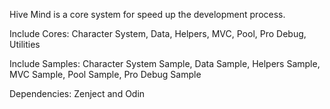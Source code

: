 Hive Mind is a core system for speed up the development process.

Include Cores: Character System, Data, Helpers, MVC, Pool, Pro Debug, Utilities

Include Samples: Character System Sample, Data Sample, Helpers Sample, MVC Sample, Pool Sample, Pro Debug Sample

Dependencies: Zenject and Odin
